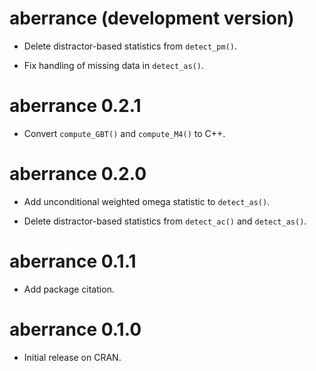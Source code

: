 # aberrance (development version)

* Delete distractor-based statistics from `detect_pm()`.

* Fix handling of missing data in `detect_as()`.

# aberrance 0.2.1

* Convert `compute_GBT()` and `compute_M4()` to C++.

# aberrance 0.2.0

* Add unconditional weighted omega statistic to `detect_as()`.

* Delete distractor-based statistics from `detect_ac()` and `detect_as()`.

# aberrance 0.1.1

* Add package citation.

# aberrance 0.1.0

* Initial release on CRAN.
